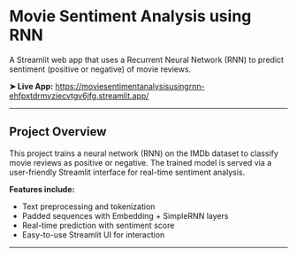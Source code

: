 # Movie Sentiment Analysis using RNN

A Streamlit web app that uses a Recurrent Neural Network (RNN) to predict sentiment (positive or negative) of movie reviews.

**➤ Live App:** https://moviesentimentanalysisusingrnn-ehfpxtdrmvziecvtgv6jfg.streamlit.app/

---

##  Project Overview

This project trains a neural network (RNN) on the IMDb dataset to classify movie reviews as positive or negative. The trained model is served via a user-friendly Streamlit interface for real-time sentiment analysis. 

**Features include:**

- Text preprocessing and tokenization  
- Padded sequences with Embedding + SimpleRNN layers  
- Real-time prediction with sentiment score  
- Easy-to-use Streamlit UI for interaction

---


